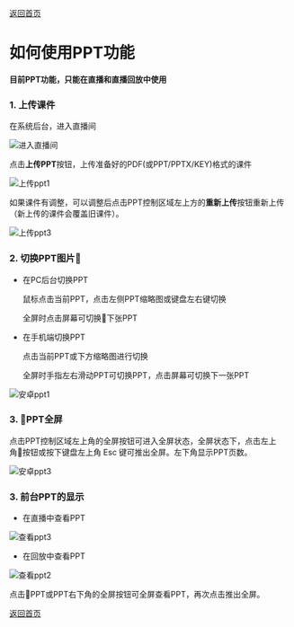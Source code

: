 [返回首页](../../README.md)

# 如何使用PPT功能
**目前PPT功能，只能在直播和直播回放中使用**



### 1. 上传课件
在系统后台，进入直播间

![进入直播间](https://docssl.cdn.maodou.io/docs/quickstart/ppt1.png)

点击**上传PPT**按钮，上传准备好的PDF(或PPT/PPTX/KEY)格式的课件

![上传ppt1](https://docssl.cdn.maodou.io/docs/quickstart/ppt2.png)

如果课件有调整，可以调整后点击PPT控制区域左上方的**重新上传**按钮重新上传（新上传的课件会覆盖旧课件）。

![上传ppt3](https://docssl.cdn.maodou.io/docs/quickstart/ppt3.png)

### 2. 切换PPT图片

- 在PC后台切换PPT

  鼠标点击当前PPT，点击左侧PPT缩略图或键盘左右键切换
  
  全屏时点击屏幕可切换下张PPT

- 在手机端切换PPT

  点击当前PPT或下方缩略图进行切换
  
  全屏时手指左右滑动PPT可切换PPT，点击屏幕可切换下一张PPT

![安卓ppt1](https://docssl.cdn.maodou.io/docs/quickstart/ppt4.png)

### 3. PPT全屏

  点击PPT控制区域左上角的全屏按钮可进入全屏状态，全屏状态下，点击左上角按钮或按下键盘左上角 Esc 键可推出全屏。左下角显示PPT页数。

![安卓ppt3](https://docssl.cdn.maodou.io/docs/quickstart/ppt5.png)

### 3. 前台PPT的显示

- 在直播中查看PPT

![查看ppt3](https://docssl.cdn.maodou.io/docs/quickstart/ppt6.png)

- 在回放中查看PPT

![查看ppt2](https://docssl.cdn.maodou.io/docs/quickstart/ppt7.png)

  点击PPT或PPT右下角的全屏按钮可全屏查看PPT，再次点击推出全屏。

  
[返回首页](../../README.md)
